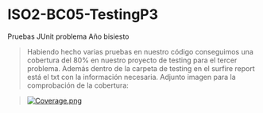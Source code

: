# ISO2-BC05-TestingP3
Pruebas JUnit problema Año bisiesto

> Habiendo hecho varias pruebas en nuestro código conseguimos una cobertura del 80% en nuestro proyecto de testing para el tercer problema. Además dentro de la carpeta de testing en el surfire report está el txt con la información necesaria. Adjunto imagen para la comprobación de la cobertura:

> [![Coverage.png](https://i.postimg.cc/xCfg0mpM/Coverage.png)](https://postimg.cc/3yq21kTx)
